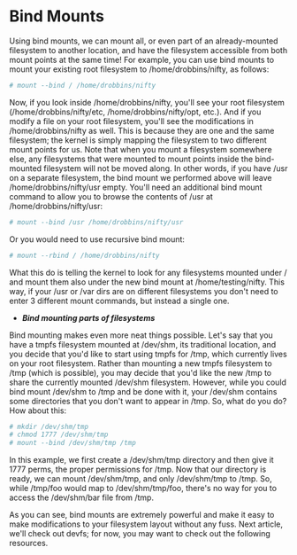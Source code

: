  # Bind Mounts

Using bind mounts, we can mount all, or even part of an already-mounted filesystem to another location, and have the filesystem accessible from both mount points at the same time! For example, you can use bind mounts to mount your existing root filesystem to /home/drobbins/nifty, as follows:

```bash
# mount --bind / /home/drobbins/nifty
```

Now, if you look inside /home/drobbins/nifty, you'll see your root filesystem (/home/drobbins/nifty/etc, /home/drobbins/nifty/opt, etc.). And if you modify a file on your root filesystem, you'll see the modifications in /home/drobbins/nifty as well. This is because they are one and the same filesystem; the kernel is simply mapping the filesystem to two different mount points for us. Note that when you mount a filesystem somewhere else, any filesystems that were mounted to mount points inside the bind-mounted filesystem will not be moved along. In other words, if you have /usr on a separate filesystem, the bind mount we performed above will leave /home/drobbins/nifty/usr empty. You'll need an additional bind mount command to allow you to browse the contents of /usr at /home/drobbins/nifty/usr:

```bash
# mount --bind /usr /home/drobbins/nifty/usr
```
Or you would need to use recursive bind mount:

```bash
# mount --rbind / /home/drobbins/nifty
```

What this do is telling the kernel to look for any filesystems mounted under / and mount them also under the new bind mount at /home/testing/nifty. This way, if your /usr or /var dirs are on different filesystems you don't need to enter 3 different mount commands, but instead a single one.
- ***Bind mounting parts of filesystems***

Bind mounting makes even more neat things possible. Let's say that you have a tmpfs filesystem mounted at /dev/shm, its traditional location, and you decide that you'd like to start using tmpfs for /tmp, which currently lives on your root filesystem. Rather than mounting a new tmpfs filesystem to /tmp (which is possible), you may decide that you'd like the new /tmp to share the currently mounted /dev/shm filesystem. However, while you could bind mount /dev/shm to /tmp and be done with it, your /dev/shm contains some directories that you don't want to appear in /tmp. So, what do you do? How about this:

```bash
# mkdir /dev/shm/tmp
# chmod 1777 /dev/shm/tmp
# mount --bind /dev/shm/tmp /tmp
```
In this example, we first create a /dev/shm/tmp directory and then give it 1777 perms, the proper permissions for /tmp. Now that our directory is ready, we can mount /dev/shm/tmp, and only /dev/shm/tmp to /tmp. So, while /tmp/foo would map to /dev/shm/tmp/foo, there's no way for you to access the /dev/shm/bar file from /tmp.

As you can see, bind mounts are extremely powerful and make it easy to make modifications to your filesystem layout without any fuss. Next article, we'll check out devfs; for now, you may want to check out the following resources. 
